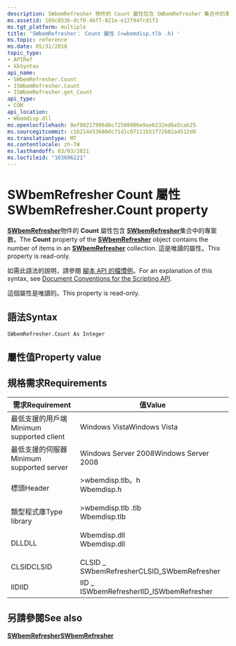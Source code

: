 ```yaml
---
description: SWbemRefresher 物件的 Count 屬性包含 SWbemRefresher 集合中的專案數。 這個屬性是唯讀的。SWbemRefresher 集合。
ms.assetid: 189c853b-dcf0-4bf7-821e-e12f94fcd1f3
ms.tgt_platform: multiple
title: 'SWbemRefresher： Count 屬性 (>wbemdisp.tlb .h) '
ms.topic: reference
ms.date: 05/31/2018
topic_type:
- APIRef
- kbSyntax
api_name:
- SWbemRefresher.Count
- ISWbemRefresher.Count
- ISWbemRefresher.get_Count
api_type:
- COM
api_location:
- Wbemdisp.dll
ms.openlocfilehash: 8ef08217996d8c72508986e9ae6232ed6e5cab25
ms.sourcegitcommit: c16214e53680dc71d1c07111b51f72b82a4512d8
ms.translationtype: MT
ms.contentlocale: zh-TW
ms.lasthandoff: 03/03/2021
ms.locfileid: "103696221"
---
```

# <a name="swbemrefreshercount-property"></a><span data-ttu-id="0fc8a-104">SWbemRefresher Count 屬性</span><span class="sxs-lookup"><span data-stu-id="0fc8a-104">SWbemRefresher.Count property</span></span>

<span data-ttu-id="0fc8a-105">[**SWbemRefresher**](swbemrefresher.md)物件的 **Count** 屬性包含 [**SWbemRefresher**](swbemrefresher.md)集合中的專案數。</span><span class="sxs-lookup"><span data-stu-id="0fc8a-105">The **Count** property of the [**SWbemRefresher**](swbemrefresher.md) object contains the number of items in an [**SWbemRefresher**](swbemrefresher.md) collection.</span></span> <span data-ttu-id="0fc8a-106">這是唯讀的屬性。</span><span class="sxs-lookup"><span data-stu-id="0fc8a-106">This property is read-only.</span></span>

<span data-ttu-id="0fc8a-107">如需此語法的說明，請參閱 [腳本 API 的檔慣例](document-conventions-for-the-scripting-api.md)。</span><span class="sxs-lookup"><span data-stu-id="0fc8a-107">For an explanation of this syntax, see [Document Conventions for the Scripting API](document-conventions-for-the-scripting-api.md).</span></span>

<span data-ttu-id="0fc8a-108">這個屬性是唯讀的。</span><span class="sxs-lookup"><span data-stu-id="0fc8a-108">This property is read-only.</span></span>

## <a name="syntax"></a><span data-ttu-id="0fc8a-109">語法</span><span class="sxs-lookup"><span data-stu-id="0fc8a-109">Syntax</span></span>


```VB
SWbemRefresher.Count As Integer
```



## <a name="property-value"></a><span data-ttu-id="0fc8a-110">屬性值</span><span class="sxs-lookup"><span data-stu-id="0fc8a-110">Property value</span></span>

## <a name="requirements"></a><span data-ttu-id="0fc8a-111">規格需求</span><span class="sxs-lookup"><span data-stu-id="0fc8a-111">Requirements</span></span>



| <span data-ttu-id="0fc8a-112">需求</span><span class="sxs-lookup"><span data-stu-id="0fc8a-112">Requirement</span></span> | <span data-ttu-id="0fc8a-113">值</span><span class="sxs-lookup"><span data-stu-id="0fc8a-113">Value</span></span> |
|-------------------------------------|-----------------------------------------------------------------------------------------|
| <span data-ttu-id="0fc8a-114">最低支援的用戶端</span><span class="sxs-lookup"><span data-stu-id="0fc8a-114">Minimum supported client</span></span><br/> | <span data-ttu-id="0fc8a-115">Windows Vista</span><span class="sxs-lookup"><span data-stu-id="0fc8a-115">Windows Vista</span></span><br/>                                                                |
| <span data-ttu-id="0fc8a-116">最低支援的伺服器</span><span class="sxs-lookup"><span data-stu-id="0fc8a-116">Minimum supported server</span></span><br/> | <span data-ttu-id="0fc8a-117">Windows Server 2008</span><span class="sxs-lookup"><span data-stu-id="0fc8a-117">Windows Server 2008</span></span><br/>                                                          |
| <span data-ttu-id="0fc8a-118">標頭</span><span class="sxs-lookup"><span data-stu-id="0fc8a-118">Header</span></span><br/>                   | <dl> <span data-ttu-id="0fc8a-119"><dt>>wbemdisp.tlb。h</dt></span><span class="sxs-lookup"><span data-stu-id="0fc8a-119"><dt>Wbemdisp.h</dt></span></span> </dl>   |
| <span data-ttu-id="0fc8a-120">類型程式庫</span><span class="sxs-lookup"><span data-stu-id="0fc8a-120">Type library</span></span><br/>             | <dl> <span data-ttu-id="0fc8a-121"><dt>>wbemdisp.tlb .tlb</dt></span><span class="sxs-lookup"><span data-stu-id="0fc8a-121"><dt>Wbemdisp.tlb</dt></span></span> </dl> |
| <span data-ttu-id="0fc8a-122">DLL</span><span class="sxs-lookup"><span data-stu-id="0fc8a-122">DLL</span></span><br/>                      | <dl> <span data-ttu-id="0fc8a-123"><dt>Wbemdisp.dll</dt></span><span class="sxs-lookup"><span data-stu-id="0fc8a-123"><dt>Wbemdisp.dll</dt></span></span> </dl> |
| <span data-ttu-id="0fc8a-124">CLSID</span><span class="sxs-lookup"><span data-stu-id="0fc8a-124">CLSID</span></span><br/>                    | <span data-ttu-id="0fc8a-125">CLSID \_ SWbemRefresher</span><span class="sxs-lookup"><span data-stu-id="0fc8a-125">CLSID\_SWbemRefresher</span></span><br/>                                                        |
| <span data-ttu-id="0fc8a-126">IID</span><span class="sxs-lookup"><span data-stu-id="0fc8a-126">IID</span></span><br/>                      | <span data-ttu-id="0fc8a-127">IID \_ ISWbemRefresher</span><span class="sxs-lookup"><span data-stu-id="0fc8a-127">IID\_ISWbemRefresher</span></span><br/>                                                         |



## <a name="see-also"></a><span data-ttu-id="0fc8a-128">另請參閱</span><span class="sxs-lookup"><span data-stu-id="0fc8a-128">See also</span></span>

<dl> <dt>

[<span data-ttu-id="0fc8a-129">**SWbemRefresher**</span><span class="sxs-lookup"><span data-stu-id="0fc8a-129">**SWbemRefresher**</span></span>](swbemrefresher.md)
</dt> </dl>

 

 




